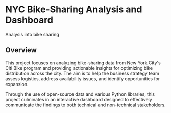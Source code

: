 # NYC Bike-Sharing Analysis and Dashboard
Analysis into bike sharing

## Overview

This project focuses on analyzing bike-sharing data from New York City's Citi Bike program and providing actionable insights for optimizing bike distribution across the city. The aim is to help the business strategy team assess logistics, address availability issues, and identify opportunities for expansion.

Through the use of open-source data and various Python libraries, this project culminates in an interactive dashboard designed to effectively communicate the findings to both technical and non-technical stakeholders.

